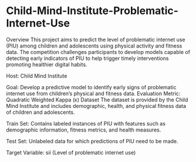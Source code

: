 # Child-Mind-Institute-Problematic-Internet-Use
Overview
This project aims to predict the level of problematic internet use (PIU) among children and adolescents using physical activity and fitness data. The competition challenges participants to develop models capable of detecting early indicators of PIU to help trigger timely interventions promoting healthier digital habits.

Host: Child Mind Institute

Goal: Develop a predictive model to identify early signs of problematic internet use from children’s physical and fitness data.
Evaluation Metric: Quadratic Weighted Kappa (κ)
Dataset
The dataset is provided by the Child Mind Institute and includes demographic, health, and physical fitness data of children and adolescents.

Train Set: Contains labeled instances of PIU with features such as demographic information, fitness metrics, and health measures.

Test Set: Unlabeled data for which predictions of PIU need to be made.

Target Variable: sii (Level of problematic internet use)
